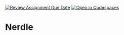 [![Review Assignment Due Date](https://classroom.github.com/assets/deadline-readme-button-22041afd0340ce965d47ae6ef1cefeee28c7c493a6346c4f15d667ab976d596c.svg)](https://classroom.github.com/a/Tm7PdKHd)
[![Open in Codespaces](https://classroom.github.com/assets/launch-codespace-2972f46106e565e64193e422d61a12cf1da4916b45550586e14ef0a7c637dd04.svg)](https://classroom.github.com/open-in-codespaces?assignment_repo_id=20944445)
<!-- 
   Assignment Notes:
   - To run the game, execute `python3 nerdle.py` in the terminal.
   - Your task is to implement the equation generation functions in `equation_generator.py` and the solution validator in `game_engine.py`.
   - Don't forget to import your modules.
   - PAY ATTENTION TO THE TODO COMMENTS IN THE CODE.
   - Each function has comments detailing its purpose and requirements.
   - Code is automatically tested *every time* you push changes to GitHub.
-->

# Nerdle